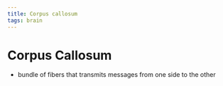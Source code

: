 ```yaml
---
title: Corpus callosum
tags: brain
---
```


# Corpus Callosum
- bundle of fibers that transmits messages from one side to the other
















































































